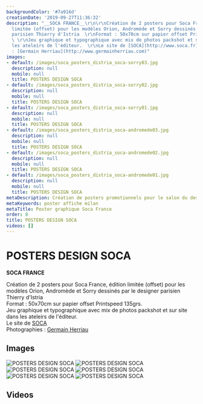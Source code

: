 ```yaml
---
backgroundColor: '#7a916d'
creationDate: '2019-09-27T11:36:32'
description: "__SOCA FRANCE__\r\n\r\nCréation de 2 posters pour Soca France, édition
  limitée (offset) pour les modèles Orion, Andromède et Sorry dessinés par le designer
  parisien Thierry d'Istria  \r\nFormat : 50x70cm sur papier offset Printspeed 135grs.
  \ \r\nJeu graphique et typographique avec mix de photos packshot et sur site dans
  les ateleirs de l'éditeur.  \r\nLe site de [SOCA](http://www.soca.fr)  \r\nPhotographies
  : [Germain Herriau](http://www.germainherriau.com)"
images:
- default: /images/soca_posters_distria_soca-sorry03.jpg
  description: null
  mobile: null
  title: POSTERS DESIGN SOCA
- default: /images/soca_posters_distria_soca-sorry02.jpg
  description: null
  mobile: null
  title: POSTERS DESIGN SOCA
- default: /images/soca_posters_distria_soca-sorry01.jpg
  description: null
  mobile: null
  title: POSTERS DESIGN SOCA
- default: /images/soca_posters_distria_soca-andromede03.jpg
  description: null
  mobile: null
  title: POSTERS DESIGN SOCA
- default: /images/soca_posters_distria_soca-andromede02.jpg
  description: null
  mobile: null
  title: POSTERS DESIGN SOCA
- default: /images/soca_posters_distria_soca-andromede01.jpg
  description: null
  mobile: null
  title: POSTERS DESIGN SOCA
metaDescription: Création de posters promotionnels pour le salon du design de Milan
metaKeywords: poster affiche milan
metaTitle: Poster graphique Soca France
order: 8
title: POSTERS DESIGN SOCA
videos: []
---
```


# POSTERS DESIGN SOCA

__SOCA FRANCE__

Création de 2 posters pour Soca France, édition limitée (offset) pour les modèles Orion, Andromède et Sorry dessinés par le designer parisien Thierry d'Istria  
Format : 50x70cm sur papier offset Printspeed 135grs.  
Jeu graphique et typographique avec mix de photos packshot et sur site dans les ateleirs de l'éditeur.  
Le site de [SOCA](http://www.soca.fr)  
Photographies : [Germain Herriau](http://www.germainherriau.com)

## Images

![POSTERS DESIGN SOCA](/images/soca_posters_distria_soca-sorry03.jpg)
![POSTERS DESIGN SOCA](/images/soca_posters_distria_soca-sorry02.jpg)
![POSTERS DESIGN SOCA](/images/soca_posters_distria_soca-sorry01.jpg)
![POSTERS DESIGN SOCA](/images/soca_posters_distria_soca-andromede03.jpg)
![POSTERS DESIGN SOCA](/images/soca_posters_distria_soca-andromede02.jpg)
![POSTERS DESIGN SOCA](/images/soca_posters_distria_soca-andromede01.jpg)

## Videos